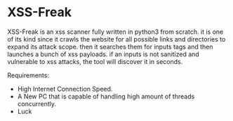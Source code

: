 # XSS-Freak
XSS-Freak is an xss scanner fully written in python3 from scratch. it is one of its kind since it crawls the website for all possible links and directories to expand its attack scope. then it searches them for inputs tags and then launches a  bunch of xss payloads. if an inputs is not sanitized and vulnerable to xss attacks, the tool will discover it in seconds.

Requirements:

- High Internet Connection Speed.
- A New PC that is capable of handling high amount of threads concurrently.
- Luck
